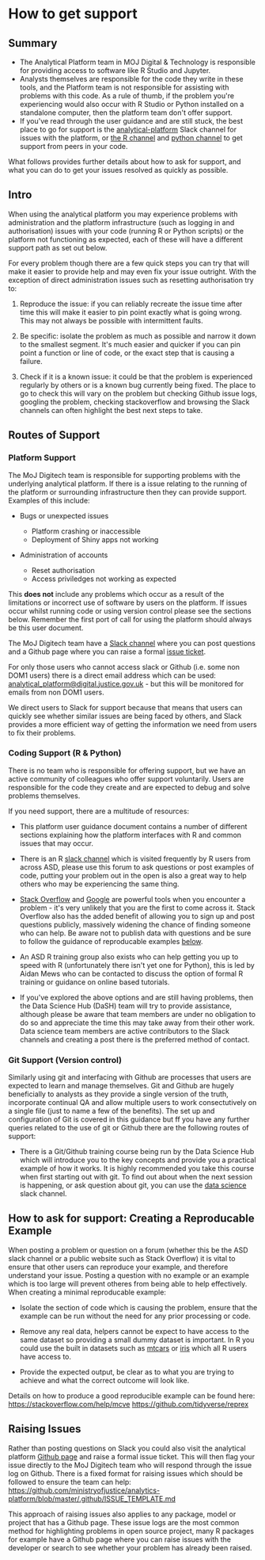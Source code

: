 # How to get support

## Summary

- The Analytical Platform team in MOJ Digital & Technology is responsible for providing access to software like R Studio and Jupyter.
- Analysts themselves are responsible for the code they write in these tools, and the Platform team is not responsible for assisting with problems with this code.  As a rule of thumb, if the problem you're experiencing would also occur with R Studio or Python installed on a standalone computer, then the platform team don't offer support.
- If you've read through the user guidance and are still stuck, the best place to go for support is the [analytical-platform](https://asdslack.slack.com/messages/C4PF7QAJZ/#) Slack channel for issues with the platform, or [the R channel](https://asdslack.slack.com/messages/C1PUCG719/#) and [python channel](https://asdslack.slack.com/messages/C1Q09V86S/#) to get support from peers in your code.

What follows provides further details about how to ask for support, and what you can do to get your issues resolved as quickly as possible.

## Intro

When using the analytical platform you may experience problems with administration and the platform infrastructure (such as logging in and authorisation) issues with your code (running R or Python scripts) or the platform not functioning as expected, each of these will have a different support path as set out below.

For every problem though there are a few quick steps you can try that will make it easier to provide help and may even fix your issue outright. With the exception of direct administration issues such as resetting authorisation try to:

1. Reproduce the issue: if you can reliably recreate the issue time after time this will make it easier to pin point exactly what is going wrong. This may not always be possible with intermittent faults.

2. Be specific: isolate the problem as much as possible and narrow it down to the smallest segment. It's much easier and quicker if you can pin point a function or line of code, or the exact step that is causing a failure.

3. Check if it is a known issue: it could be that the problem is experienced regularly by others or is a known bug currently being fixed. The place to go to check this will vary on the problem but checking Github issue logs, googling the problem, checking stackoverflow and browsing the Slack channels can often highlight the best next steps to take.

## Routes of Support

### Platform Support

The MoJ Digitech team is responsible for supporting problems with the underlying analytical platform. If there is a issue relating to the running of the platform or surrounding infrastructure then they can provide support. Examples of this include:

* Bugs or unexpected issues
    + Platform crashing or inaccessible
    + Deployment of Shiny apps not working

* Administration of accounts
    + Reset authorisation
    + Access priviledges not working as expected

This **does not** include any problems which occur as a result of the limitations or incorrect use of software by users on the platform. If issues occur whilst running code or using version control please see the sections below. Remember the first port of call for using the platform should always be this user document.

The MoJ Digitech team have a [Slack channel]((https://asdslack.slack.com/messages/C4PF7QAJZ/#)) where you can post questions and a Github page where you can raise a formal [issue ticket](https://github.com/ministryofjustice/analytics-platform/issues).

For only those users who cannot access slack or Github (i.e. some non DOM1 users) there is a direct email address which can be used: analytical_platform@digital.justice.gov.uk - but this will be monitored for emails from non DOM1 users.

We direct users to Slack for support because that means that users can quickly see whether similar issues are being faced by others, and Slack provides a more efficient way of getting the information we need from users to fix their problems.

### Coding Support (R & Python)

There is no team who is responsible for offering support, but we have an active community of colleagues who offer support voluntarily.  Users are responsible for the code they create and are expected to debug and solve problems themselves.

If you need support, there are a multitude of resources:

* This platform user guidance document contains a number of different sections explaining how the platform interfaces with R and common issues that may occur.

* There is an R [slack channel](https://asdslack.slack.com/) which is visited frequently by R users from across ASD, please use this forum to ask questions or post examples of code, putting your problem out in the open is also a great way to help others who may be experiencing the same thing.

* [Stack Overflow](https://stackoverflow.com/) and [Google](https://www.google.co.uk/) are powerful tools when you encounter a problem - it's very unlikely that you are the first to come across it. Stack Overflow also has the added benefit of allowing you to sign up and post questions publicly, massively widening the chance of finding someone who can help. Be aware not to publish data with questions and be sure to follow the guidance of reproducable examples [below](#creating-a-reproducable-example).

* An ASD R training group also exists who can help getting you up to speed with R (unfortunately there isn't yet one for Python), this is led by Aidan Mews who can be contacted to discuss the option of formal R training or guidance on online based tutorials.

* If you've explored the above options and are still having problems, then the Data Science Hub (DaSH) team will try to provide assistance, although please be aware that team members are under no obligation to do so and appreciate the time this may take away from their other work. Data science team members are active contributors to the Slack channels and creating a post there is the preferred method of contact.

### Git Support (Version control)

Similarly using git and interfacing with Github are processes that users are expected to learn and manage themselves. Git and Github are hugely beneficially to analysts as they provide a single version of the truth, incorporate continual QA and allow multiple users to work consectutively on a single file (just to name a few of the benefits). The set up and configuration of Git is covered in this guidance but ff you have any further queries related to the use of git or Github there are the following routes of support:

* There is a Git/Github training course being run by the Data Science Hub which will introduce you to the key concepts and provide you a practical example of how it works. It is highly recommended you take this course when first starting out with git. To find out about when the next session is happening, or ask question about git,  you can use the [data science](https://asdslack.slack.com/messages/C1Z8Q18LS/#) slack channel.

## How to ask for support:  Creating a Reproducable Example

When posting a problem or question on a forum (whether this be the ASD slack channel or a public website such as Stack Overflow) it is vital to ensure that other users can reproduce your example, and therefore understand your issue. Posting a question with no example or an example which is too large will prevent otheres from being able to help effectively. When creating a minimal reproducable example:

* Isolate the section of code which is causing the problem, ensure that the example can be run without the need for any prior processing or code.

* Remove any real data, helpers cannot be expect to have access to the same dataset so providing a small dummy dataset is important. In R you could use the built in datasets such as [mtcars](https://www.rdocumentation.org/packages/datasets/versions/3.4.3/topics/mtcars) or [iris](https://rpubs.com/moeransm/intro-iris) which all R users have access to.

* Provide the expected output, be clear as to what you are trying to achieve and what the correct outcome will look like.

Details on how to produce a good reproducible example can be found here:
https://stackoverflow.com/help/mcve
https://github.com/tidyverse/reprex

## Raising Issues

Rather than posting questions on Slack you could also visit the analytical platform [Github page](https://github.com/ministryofjustice/analytics-platform/issues) and raise a formal issue ticket. This will then flag your issue directly to the MoJ Digitech team who will respond through the issue log on Github. There is a fixed format for raising issues which should be followed to ensure the team can help:
https://github.com/ministryofjustice/analytics-platform/blob/master/.github/ISSUE_TEMPLATE.md

This approach of raising issues also applies to any package, model or project that has a Github page. These issue logs are the most common method for highlighting problems in open source project, many R packages for example have a Github page where you can raise issues with the developer or search to see whether your problem has already been raised.
